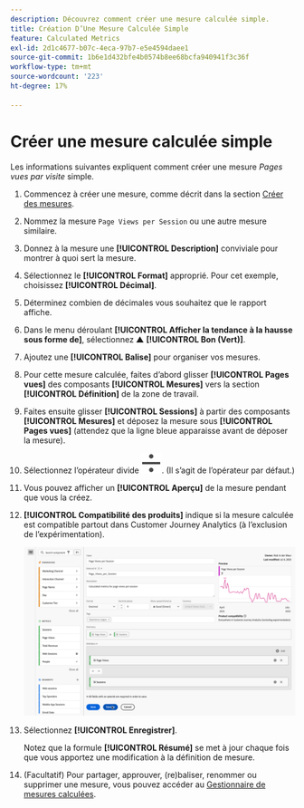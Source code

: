 ```yaml
---
description: Découvrez comment créer une mesure calculée simple.
title: Création D’Une Mesure Calculée Simple
feature: Calculated Metrics
exl-id: 2d1c4677-b07c-4eca-97b7-e5e4594daee1
source-git-commit: 1b6e1d432bfe4b0574b8ee68bcfa940941f3c36f
workflow-type: tm+mt
source-wordcount: '223'
ht-degree: 17%

---
```


# Créer une mesure calculée simple

Les informations suivantes expliquent comment créer une mesure *Pages vues par visite* simple.

1. Commencez à créer une mesure, comme décrit dans la section [Créer des mesures](/help/components/calc-metrics/cm-workflow/cm-build-metrics.md).
1. Nommez la mesure `Page Views per Session` ou une autre mesure similaire.
1. Donnez à la mesure une **[!UICONTROL Description]** conviviale pour montrer à quoi sert la mesure.
1. Sélectionnez le **[!UICONTROL Format]** approprié. Pour cet exemple, choisissez **[!UICONTROL Décimal]**.
1. Déterminez combien de décimales vous souhaitez que le rapport affiche.
1. Dans le menu déroulant **[!UICONTROL Afficher la tendance à la hausse sous forme de]**, sélectionnez ▲ **[!UICONTROL Bon (Vert)]**.
1. Ajoutez une **[!UICONTROL Balise]** pour organiser vos mesures.
1. Pour cette mesure calculée, faites d’abord glisser **[!UICONTROL Pages vues]** des composants **[!UICONTROL Mesures]** vers la section **[!UICONTROL Définition]** de la zone de travail.
1. Faites ensuite glisser **[!UICONTROL Sessions]** à partir des composants **[!UICONTROL Mesures]** et déposez la mesure sous **[!UICONTROL Pages vues]** (attendez que la ligne bleue apparaisse avant de déposer la mesure).
1. Sélectionnez l’opérateur divide ![Divide](/help/assets/icons/Divide.svg). (Il s’agit de l’opérateur par défaut.)
1. Vous pouvez afficher un **[!UICONTROL Aperçu]** de la mesure pendant que vous la créez.
1. **[!UICONTROL Compatibilité des produits]** indique si la mesure calculée est compatible partout dans Customer Journey Analytics (à l’exclusion de l’expérimentation).

   ![&#x200B; Mesure calculée simple &#x200B;](assets/simple-calculated-metric.png)
1. Sélectionnez **[!UICONTROL Enregistrer]**.

   Notez que la formule **[!UICONTROL Résumé]** se met à jour chaque fois que vous apportez une modification à la définition de mesure.

1. (Facultatif) Pour partager, approuver, (re)baliser, renommer ou supprimer une mesure, vous pouvez accéder au [Gestionnaire de mesures calculées](/help/components/calc-metrics/cm-workflow/cm-manager.md).

